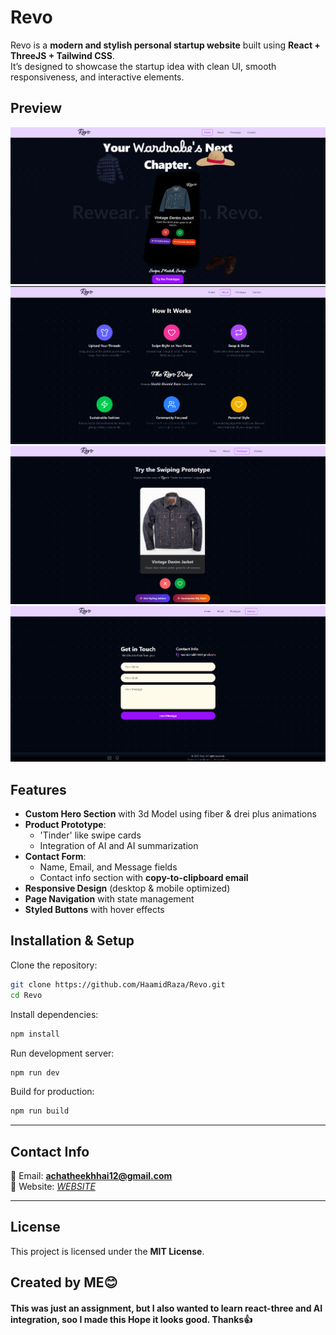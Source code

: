 # Revo 
Revo is a **modern and stylish personal startup website** built using **React + ThreeJS + Tailwind CSS**.  
It’s designed to showcase the startup idea with clean UI, smooth responsiveness, and interactive elements.  

## Preview
![Home Page](/public/ReadmeImg/Home.png)
![About Page](/public/ReadmeImg/About.png)
![Prototype Page](/public/ReadmeImg/Prototype.png)
![Contact Page](/public/ReadmeImg/Contact.png)

## Features 
- **Custom Hero Section** with 3d Model using fiber & drei plus animations   
- **Product Prototype**:
  - 'Tinder' like swipe cards
  - Integration of AI and AI summarization
- **Contact Form**:
  - Name, Email, and Message fields  
  - Contact info section with **copy-to-clipboard email**  
- **Responsive Design** (desktop & mobile optimized)
- **Page Navigation** with state management
- **Styled Buttons** with hover effects

## Installation & Setup  
Clone the repository:

```bash
git clone https://github.com/HaamidRaza/Revo.git
cd Revo
```

Install dependencies:

```bash
npm install
```

Run development server:

```bash
npm run dev
```

Build for production:

```bash
npm run build
```

---

## Contact Info  

📧 Email: **achatheekhhai12@gmail.com**  
🔗 Website: *[WEBSITE](https://revo-eight.vercel.app/)*  

---

## License  

This project is licensed under the **MIT License**.  

## Created by ME😊
#### This was just an assignment, but I also wanted to learn react-three and AI integration, soo I made this Hope it looks good. Thanks👍
